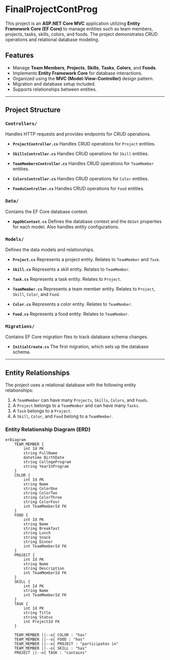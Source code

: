 # FinalProjectContProg

This project is an **ASP.NET Core MVC** application utilizing **Entity Framework Core (EF Core)** to manage entities such as team members, projects, tasks, skills, colors, and foods. The project demonstrates CRUD operations and relational database modeling.

## Features
- Manage **Team Members**, **Projects**, **Skills**, **Tasks**, **Colors**, and **Foods**.
- Implements **Entity Framework Core** for database interactions.
- Organized using the **MVC (Model-View-Controller)** design pattern.
- Migration and database setup included.
- Supports relationships between entities.

---

## Project Structure

### `Controllers/`
Handles HTTP requests and provides endpoints for CRUD operations.

- **`ProjectController.cs`**
  Handles CRUD operations for `Project` entities.

- **`SkillsController.cs`**
  Handles CRUD operations for `Skill` entities.

- **`TeamMembersController.cs`**
  Handles CRUD operations for `TeamMember` entities.

- **`ColorsController.cs`**
  Handles CRUD operations for `Color` entities.

- **`FoodsController.cs`**
  Handles CRUD operations for `Food` entities.

### `Data/`
Contains the EF Core database context.

- **`AppDbContext.cs`**
  Defines the database context and the `DbSet` properties for each model. Also handles entity configurations.

### `Models/`
Defines the data models and relationships.

- **`Project.cs`**
  Represents a project entity. Relates to `TeamMember` and `Task`.

- **`Skill.cs`**
  Represents a skill entity. Relates to `TeamMember`.

- **`Task.cs`**
  Represents a task entity. Relates to `Project`.

- **`TeamMember.cs`**
  Represents a team member entity. Relates to `Project`, `Skill`, `Color`, and `Food`.

- **`Color.cs`**
  Represents a color entity. Relates to `TeamMember`.

- **`Food.cs`**
  Represents a food entity. Relates to `TeamMember`.

### `Migrations/`
Contains EF Core migration files to track database schema changes.

- **`InitialCreate.cs`**
  The first migration, which sets up the database schema.

---

## Entity Relationships

The project uses a relational database with the following entity relationships:
1. A `TeamMember` can have many `Projects`, `Skills`, `Colors`, and `Foods`.
2. A `Project` belongs to a `TeamMember` and can have many `Tasks`.
3. A `Task` belongs to a `Project`.
4. A `Skill`, `Color`, and `Food` belong to a `TeamMember`.

### Entity Relationship Diagram (ERD)
```mermaid
erDiagram
    TEAM_MEMBER {
        int Id PK
        string FullName
        datetime BirthDate
        string CollegeProgram
        string YearInProgram
    }
    COLOR {
        int Id PK
        string Name
        string ColorOne
        string ColorTwo
        string ColorThree
        string ColorFour
        int TeamMemberId FK
    }
    FOOD {
        int Id PK
        string Name
        string Breakfast
        string Lunch
        string Snack
        string Dinner
        int TeamMemberId FK
    }
    PROJECT {
        int Id PK
        string Name
        string Description
        int TeamMemberId FK
    }
    SKILL {
        int Id PK
        string Name
        int TeamMemberId FK
    }
    TASK {
        int Id PK
        string Title
        string Status
        int ProjectId FK
    }
    
    TEAM_MEMBER ||--o{ COLOR : "has"
    TEAM_MEMBER ||--o{ FOOD : "has"
    TEAM_MEMBER ||--o{ PROJECT : "participates in"
    TEAM_MEMBER ||--o{ SKILL : "has"
    PROJECT ||--o{ TASK : "contains"
